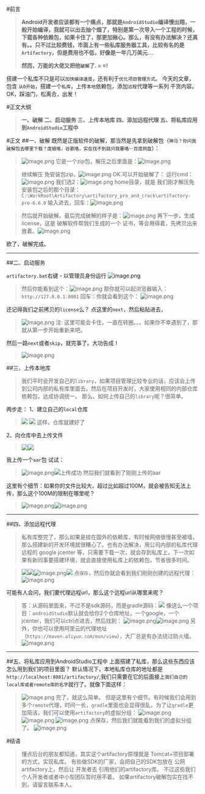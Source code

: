 #前言
>**Android开发者应该都有一个痛点，那就是`AndroidStudio`编译慢出翔，一般开始编译，我就可以出去抽个烟了，特别是第一次导入一个工程的时候，下载各种依赖包，如果卡住了，那更加揪心。那么，有没有办法解决？还真有。。只不过比较费钱，市面上有一些私库服务器工具，比较有名的是`Artifactory`，但是费用也不低，好像是一年几万美元...**
>
>**然而，万能的大佬又把他`破解`了. = =!**

搭建一个私库不只是可以`加快编译速度`，还有利于`优化项目管理方式`。
今天的文章，包含 `从0开始`，搭建一个`私库`，上传`本地`依赖包，添加`远程`代理等一系列 干货内容。
OK，踩油门，松离合，出发！


#正文大纲
 >**一、破解
 >二、启动服务
 >三、上传本地库
 >四、添加远程代理
 >五、将私库应用到`AndroidStudio`工程中**

#正文
##一、破解
既然是正版软件的破解，那当然是先拿到破解包（`神马？你问我破解包去哪里下载？度娘咯，谷歌咯，实在找不到就问我要咯`···`百度网盘`）：
>![image.png](https://upload-images.jianshu.io/upload_images/4100513-c877253fd0e09d96.png?imageMogr2/auto-orient/strip%7CimageView2/2/w/1240)
>它是一个zip包，解压之后里面是：![image.png](https://upload-images.jianshu.io/upload_images/4100513-b9b0b43cd1314657.png?imageMogr2/auto-orient/strip%7CimageView2/2/w/1240)

>继续解压 免安装包zip。![image.png](https://upload-images.jianshu.io/upload_images/4100513-cde8189e7a6fd22c.png?imageMogr2/auto-orient/strip%7CimageView2/2/w/1240)
>OK.可以开始破解了：
>运行cmd：![image.png](https://upload-images.jianshu.io/upload_images/4100513-ae25e65ba577ed9d.png?imageMogr2/auto-orient/strip%7CimageView2/2/w/1240)
>我们选2：![image.png](https://upload-images.jianshu.io/upload_images/4100513-58445a726de4a12b.png?imageMogr2/auto-orient/strip%7CimageView2/2/w/1240)
>home目录，就是 我们刚才解压免安装包之后的那个目录：`C:\WorkRoot\Artifactory\artifactory_pro_and_crack\artifactory-pro-6.6.0`
>输入进去，回车：![image.png](https://upload-images.jianshu.io/upload_images/4100513-1c6aff84a4fa1fa6.png?imageMogr2/auto-orient/strip%7CimageView2/2/w/1240)

>然后就开始破解。最后完成破解的样子是：![image.png](https://upload-images.jianshu.io/upload_images/4100513-3e31aa1b16eda69d.png?imageMogr2/auto-orient/strip%7CimageView2/2/w/1240)
>再下一步，生成license，这是 破解软件帮我们生成的一个 证书，等会用得着，先拷贝出来 放着。![image.png](https://upload-images.jianshu.io/upload_images/4100513-2de43058d03d332e.png?imageMogr2/auto-orient/strip%7CimageView2/2/w/1240)

欧了，破解完成。

***
##二、启动服务

`artifactory.bat`右键 - 以管理员身份运行
![image.png](https://upload-images.jianshu.io/upload_images/4100513-9899ad682c85f8b1.png?imageMogr2/auto-orient/strip%7CimageView2/2/w/1240)

>然后你能看到这个：![image.png](https://upload-images.jianshu.io/upload_images/4100513-72a5e7ffc5a6b313.png?imageMogr2/auto-orient/strip%7CimageView2/2/w/1240)
>那你就可以起浏览器输入： `http://127.0.0.1:8081` 回车：你就会看到这个：
>![image.png](https://upload-images.jianshu.io/upload_images/4100513-4d3b94071fb39657.png?imageMogr2/auto-orient/strip%7CimageView2/2/w/1240)


还记得我们之前拷贝的`license`么？
点这里的`next`，然后粘贴进去，
>![image.png](https://upload-images.jianshu.io/upload_images/4100513-b583d55f059fb1b9.png?imageMogr2/auto-orient/strip%7CimageView2/2/w/1240)
>注: 这里可能会卡住，一直在转圈。。。如果你不幸遇到了，那就从第一步开始重新来吧。

然后一路`next`或者`skip`，就完事了。大功告成！
>![image.png](https://upload-images.jianshu.io/upload_images/4100513-d1b0f096d91283da.png?imageMogr2/auto-orient/strip%7CimageView2/2/w/1240)

##三、上传本地库
>我们平时会开发自己的`library`，如果项目管理比较专业的话，应该会上传到公司内部的私有库里面去，然后在项目开发时，大家使用相同的内部仓库依赖包，达成协调统一。
>那么，如何上传自己的`library`呢？很简单。

两步走：
1、建立自己的`local`仓库
>![](https://upload-images.jianshu.io/upload_images/4100513-44bc3e2d899a0b9b.png?imageMogr2/auto-orient/strip%7CimageView2/2/w/1240)
>![](https://upload-images.jianshu.io/upload_images/4100513-a735589ee3dc80ec.png?imageMogr2/auto-orient/strip%7CimageView2/2/w/1240)
>这样，仓库就建好了

2、向仓库中去上传文件
>![](https://upload-images.jianshu.io/upload_images/4100513-f8f642a9333cf16e.png?imageMogr2/auto-orient/strip%7CimageView2/2/w/1240)![](https://upload-images.jianshu.io/upload_images/4100513-a2d7bbb893ec5b24.png?imageMogr2/auto-orient/strip%7CimageView2/2/w/1240)

我上传一个` aar `包 试试：
>![image.png](https://upload-images.jianshu.io/upload_images/4100513-eb49aa45b3bfd1ae.png?imageMogr2/auto-orient/strip%7CimageView2/2/w/1240)![上传成功](https://upload-images.jianshu.io/upload_images/4100513-27a556eb39e6ff3a.png?imageMogr2/auto-orient/strip%7CimageView2/2/w/1240)
>然后我们就看到了刚刚上传的aar

这里有个细节：如果你的文件比较大，超过比如超过100M，就会被告知无法上传，那么这个100M的限制在哪里呢？
>![image.png](https://upload-images.jianshu.io/upload_images/4100513-ad8e256062e5aece.png?imageMogr2/auto-orient/strip%7CimageView2/2/w/1240)![image.png](https://upload-images.jianshu.io/upload_images/4100513-5ef64d70f8d75e15.png?imageMogr2/auto-orient/strip%7CimageView2/2/w/1240)
***

##四、添加远程代理
>私有库整完了，那么如果是挂在国外的依赖库，有时候网络很慢甚至被墙，那么搭建新的开发环境就很糟心了。也有办法解决，用公司内部的私库代理远程的  google jcenter 等，只需要下载一次，就会存到私库上，下一次如果有新同事要搭建环境，就会直接使用私库上的依赖包，节省很多时间。

>![](https://upload-images.jianshu.io/upload_images/4100513-d448afed69ca0c34.png?imageMogr2/auto-orient/strip%7CimageView2/2/w/1240)![](https://upload-images.jianshu.io/upload_images/4100513-3b8e97e27bd715ee.png?imageMogr2/auto-orient/strip%7CimageView2/2/w/1240)![image.png](https://upload-images.jianshu.io/upload_images/4100513-563c097587358f48.png?imageMogr2/auto-orient/strip%7CimageView2/2/w/1240)![](https://upload-images.jianshu.io/upload_images/4100513-4f11b22bc5777976.png?imageMogr2/auto-orient/strip%7CimageView2/2/w/1240)
>点`保存`，然后你就会看到我们刚刚创建的远程代理：
>![image.png](https://upload-images.jianshu.io/upload_images/4100513-47c07a9a2b2cbfb3.png?imageMogr2/auto-orient/strip%7CimageView2/2/w/1240)

可能有人会问，我们要代理远程url，那么这个远程url从哪里来呢？
>答：从源码里面来，不过不是sdk源码，而是gradle源码：![](https://upload-images.jianshu.io/upload_images/4100513-dadc8c1591e013d7.png?imageMogr2/auto-orient/strip%7CimageView2/2/w/1240)
>像这么一个项目：`androidStudio`默认就会给你2个仓库地址，一个google，一个jcenter，我们可以ctrl点进去，然后找到：
>![image.png](https://upload-images.jianshu.io/upload_images/4100513-51f332f981174dfe.png?imageMogr2/auto-orient/strip%7CimageView2/2/w/1240)![image.png](https://upload-images.jianshu.io/upload_images/4100513-14dfacb96b37eadd.png?imageMogr2/auto-orient/strip%7CimageView2/2/w/1240)
>另外，你也可以使用阿里云的代理地址（`https://maven.aliyun.com/mvn/view`），大厂总是有办法绕过防火墙。
>![image.png](https://upload-images.jianshu.io/upload_images/4100513-c7155823a4d77c38.png?imageMogr2/auto-orient/strip%7CimageView2/2/w/1240)
***
##五、将私库应用到AndroidStudio工程中
上面搭建了私库，那么这些东西应该怎么用到我们的项目里面？
默认情况下，本地私库仓库的地址都是 `http://localhost:8081/artifactory/`,我们只需要在它的后面接上`我们自己的 local库或者remote库的名字`就行了。就像下面这样：
>![image.png](https://upload-images.jianshu.io/upload_images/4100513-0d507d590bceb9c0.png?imageMogr2/auto-orient/strip%7CimageView2/2/w/1240)
>完了，就这么简单。
>但是这里有个细节。有时候我们会用到多个`remote`代理，时间一长，`gradle`里面也会显得很乱，为了让`gradle`更加简洁，我们可以使用`artifactory`的虚拟分组：
>![image.png](https://upload-images.jianshu.io/upload_images/4100513-1b7ffe33f872be32.png?imageMogr2/auto-orient/strip%7CimageView2/2/w/1240)
>![image.png](https://upload-images.jianshu.io/upload_images/4100513-d5f841997d9a6857.png?imageMogr2/auto-orient/strip%7CimageView2/2/w/1240)
>![image.png](https://upload-images.jianshu.io/upload_images/4100513-6ed015b4efca4a99.png?imageMogr2/auto-orient/strip%7CimageView2/2/w/1240)
>点保存，然后我们就能看到我们的虚拟分组了。
>![image.png](https://upload-images.jianshu.io/upload_images/4100513-f2c3f1e382f96b57.png?imageMogr2/auto-orient/strip%7CimageView2/2/w/1240)

#结语
>懂点后台的朋友都知道，其实这个artifactory原理就是 Tomcat+项目部署的方式，实现私库。
>有些做SDK的厂家，会把自己的SDK包放在 公网artifactory上，然后让 开发者去 引用他们的artifactory库。
>不过这些我们个人开发者或者中小型团队暂时用不着。
>如果artifactory破解包实在找不到，请留言联系本人。